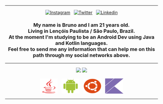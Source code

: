 <hr>

<div align="center">
  <a href="https://www.instagram.com/brnsalg/" target="_blank">
    <img src="https://img.shields.io/badge/Instagram-E4405F?style=for-the-badge&logo=instagram&logoColor=white" alt="Instagram"/></a> 
  &nbsp;
  <a href="https://www.twitter.com/brnsalg/" target="_blank"><img src="https://img.shields.io/badge/Twitter-1DA1F2?style=for-the-badge&logo=twitter&logoColor=white" alt="Twitter"/></a> 
  &nbsp;
  <a href="https://www.linkedin.com/in/brnsalg/" target="_blank"><img src="https://img.shields.io/badge/LinkedIn-0077B5?style=for-the-badge&logo=linkedin&logoColor=white" alt="Linkedin"/></a> 
</div>

<div align="center">
  <h3>
    <b>My name is Bruno and I am 21 years old.</b>
    <br>
    <b>Living in Lençóis Paulista / São Paulo, Brazil.</b>
    <br>
    <b>At the moment I'm studying to be an Android Dev using Java and Kotlin languages.</b>
    <br>
    <b>Feel free to send me any information that can help me on this path through my social networks above.</b>
  </h3>
</div>

<hr>

<div align="center">
  <img height="150em" src="https://github-readme-stats.vercel.app/api?username=brnsalg&show_icons=true&theme=dracula&include_all_commits=true&count_private=true"/>
  <img height="150em" src="https://github-readme-stats.vercel.app/api/top-langs/?username=brnsalg&layout=compact&langs_count=16&theme=dracula"/>
</div>
  
<br>
  
<div align="center">
  <img alt="Java" height="50" width="60" src="https://raw.githubusercontent.com/devicons/devicon/master/icons/java/java-plain.svg">
  &nbsp;
  <img alt="Android" height="50" width="60" src="https://raw.githubusercontent.com/devicons/devicon/master/icons/android/android-plain.svg">
  &nbsp;
  <img alt="Ubuntu" height="50" width="60" src="https://raw.githubusercontent.com/devicons/devicon/master/icons/ubuntu/ubuntu-plain.svg">
  &nbsp;
  <img alt="Kotlin" height="50" width="60" src="https://raw.githubusercontent.com/devicons/devicon/master/icons/kotlin/kotlin-plain.svg">
</div>

<hr>
